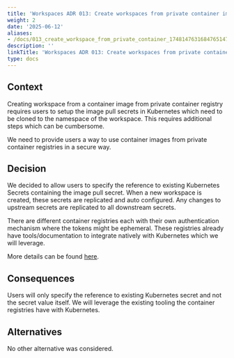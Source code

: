 ```yaml
---
title: 'Workspaces ADR 013: Create workspaces from private container images'
weight: 2
date: '2025-06-12'
aliases:
- /docs/013_create_workspace_from_private_container_1748147631684765147_1/
description: ''
linkTitle: 'Workspaces ADR 013: Create workspaces from private container images'
type: docs
---
```


## Context

Creating workspace from a container image from private container registry requires users to setup
the image pull secrets in Kubernetes which need to be cloned to the namespace of the workspace.
This requires additional steps which can be cumbersome.

We need to provide users a way to use container images from private container registries in a secure way.

## Decision

We decided to allow users to specify the reference to existing Kubernetes Secrets containing the image pull secret.
When a new workspace is created, these secrets are replicated and auto configured.
Any changes to upstream secrets are replicated to all downstream secrets.

There are different container registries each with their own authentication mechanism where the tokens might be ephemeral.
These registries already have tools/documentation to integrate natively with Kubernetes which we will leverage.

More details can be found [here](https://gitlab.com/groups/gitlab-org/-/epics/14664).

## Consequences

Users will only specify the reference to existing Kubernetes secret and not the secret value itself.
We will leverage the existing tooling the container registries have with Kubernetes.

## Alternatives

No other alternative was considered.
